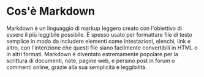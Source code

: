 # Cos'è Markdown

Markdown è un linguaggio di markup leggero creato con l'obiettivo di essere il più leggibile possibile.
È spesso usato per formattare file di testo semplice in modo da includere elementi come intestazioni, elenchi, link e altro, con l'intenzione che questi file siano facilmente convertibili in HTML o in altri formati.
Markdown è diventato estremamente popolare per la scrittura di documenti, note, pagine web, e persino post in forum o commenti online, grazie alla sua semplicità e leggibilità.
